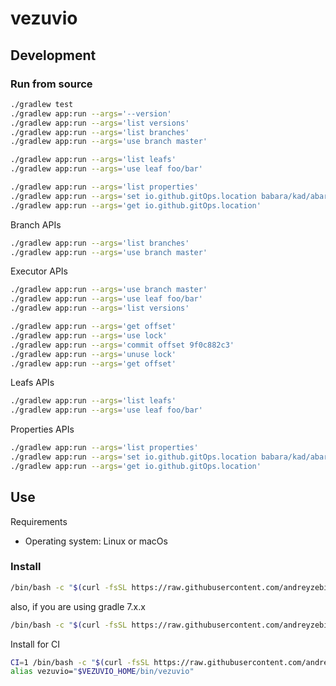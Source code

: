 # vezuvio


## Development
### Run from source
```bash
./gradlew test
./gradlew app:run --args='--version'
./gradlew app:run --args='list versions'
./gradlew app:run --args='list branches'
./gradlew app:run --args='use branch master'

./gradlew app:run --args='list leafs'
./gradlew app:run --args='use leaf foo/bar'

./gradlew app:run --args='list properties'
./gradlew app:run --args='set io.github.gitOps.location babara/kad/abara'
./gradlew app:run --args='get io.github.gitOps.location'
```
Branch APIs
```bash
./gradlew app:run --args='list branches'
./gradlew app:run --args='use branch master'
```

Executor APIs
```bash
./gradlew app:run --args='use branch master'
./gradlew app:run --args='use leaf foo/bar'
./gradlew app:run --args='list versions'

./gradlew app:run --args='get offset'
./gradlew app:run --args='use lock'
./gradlew app:run --args='commit offset 9f0c882c3'
./gradlew app:run --args='unuse lock'
./gradlew app:run --args='get offset'


```

Leafs APIs
```bash
./gradlew app:run --args='list leafs'
./gradlew app:run --args='use leaf foo/bar'
```

Properties APIs
```bash
./gradlew app:run --args='list properties'
./gradlew app:run --args='set io.github.gitOps.location babara/kad/abara'
./gradlew app:run --args='get io.github.gitOps.location'
```

## Use
Requirements
- Operating system: Linux or macOs

### Install
```bash
/bin/bash -c "$(curl -fsSL https://raw.githubusercontent.com/andreyzebin/vezuvio/refs/heads/master/install)"
```
also, if you are using gradle 7.x.x
```bash
/bin/bash -c "$(curl -fsSL https://raw.githubusercontent.com/andreyzebin/vezuvio/refs/heads/gradle-7/install)"
```

Install for CI
```bash
CI=1 /bin/bash -c "$(curl -fsSL https://raw.githubusercontent.com/andreyzebin/vezuvio/refs/heads/master/install)"
alias vezuvio="$VEZUVIO_HOME/bin/vezuvio"
```